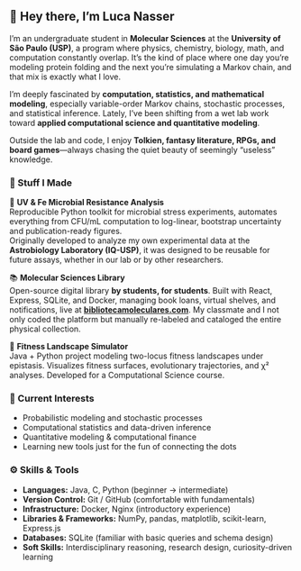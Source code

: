 ## 👋 Hey there, I’m Luca Nasser

I’m an undergraduate student in **Molecular Sciences** at the **University of São Paulo (USP)**, a program where physics, chemistry, biology, math, and computation constantly overlap. It’s the kind of place where one day you’re modeling protein folding and the next you’re simulating a Markov chain, and that mix is exactly what I love.  

I’m deeply fascinated by **computation, statistics, and mathematical modeling**, especially variable-order Markov chains, stochastic processes, and statistical inference. Lately, I’ve been shifting from a wet lab work toward **applied computational science and quantitative modeling**.

Outside the lab and code, I enjoy **Tolkien, fantasy literature, RPGs, and board games**—always chasing the quiet beauty of seemingly “useless” knowledge.


### 🧱 Stuff I Made

🧪 **UV & Fe Microbial Resistance Analysis**  
Reproducible Python toolkit for microbial stress experiments, automates everything from CFU/mL computation to log-linear, bootstrap uncertainty and publication-ready figures.  
Originally developed to analyze my own experimental data at the **Astrobiology Laboratory (IQ-USP)**, it was designed to be reusable for future assays, whether in our lab or by other researchers.

📚 **Molecular Sciences Library**  
Open-source digital library **by students, for students**. Built with React, Express, SQLite, and Docker, managing book loans, virtual shelves, and notifications, live at [**bibliotecamoleculares.com**](https://bibliotecamoleculares.com). 
My classmate and I not only coded the platform but manually re-labeled and cataloged the entire physical collection.

🧬 **Fitness Landscape Simulator**  
Java + Python project modeling two-locus fitness landscapes under epistasis. Visualizes fitness surfaces, evolutionary trajectories, and χ² analyses. Developed for a Computational Science course.


### 🔭 Current Interests 

- Probabilistic modeling and stochastic processes  
- Computational statistics and data-driven inference  
- Quantitative modeling & computational finance  
- Learning new tools just for the fun of connecting the dots  


### ⚙️ Skills & Tools

- **Languages:** Java, C, Python (beginner → intermediate)  
- **Version Control:** Git / GitHub (comfortable with fundamentals)  
- **Infrastructure:** Docker, Nginx (introductory experience)  
- **Libraries & Frameworks:** NumPy, pandas, matplotlib, scikit-learn, Express.js 
- **Databases:** SQLite (familiar with basic queries and schema design)
- **Soft Skills:** Interdisciplinary reasoning, research design, curiosity-driven learning  

